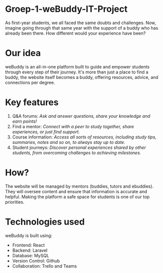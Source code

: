 # Groep-1-weBuddy-IT-Project

As first-year students, we all faced the same doubts and challenges. Now, imagine going through that same year with the support of a buddy who has already been there. How different would your experience have been?

# Our idea

weBuddy is an all-in-one platform built to guide and empower students through every step of their journey. It's more than just a place to find a buddy, the website itself becomes a buddy, offering resources, advice, and connections per degree. 

# Key features

1. Q&A forums: *Ask and answer questions, share your knowledge and earn points!*
2. Find a mentor: *Connect with a peer to study together, share experiences, or just find support.*
3. Course information: *Access all sorts of resources, including study tips, summaries, notes and so on, to always stay up to date.*
4. Student journeys: *Discover personal experiences shared by other students, from overcoming challenges to achieving milestones.*

# How?

The website will be managed by mentors (buddies, tutors and ebuddies). They will oversee content and ensure that information is accurate and helpful. Making the platform a safe space for students is one of our top priorities.

# Technologies used 

weBuddy is built using: 
* Frontend: React
* Backend: Laravel
* Database: MySQL
* Version Control: Github
* Collaboration: Trello and Teams


